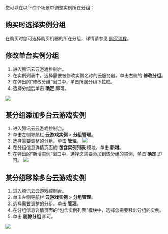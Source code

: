您可以在以下四个场景中调整实例所在分组：

## 购买时选择实例分组
在购买时您可选择购买机器的所在分组，详情请参见 [购买流程](https://cloud.tencent.com/document/product/1162/46179)。

## 修改单台实例分组
1. 进入腾讯云云游戏控制台。
2. 在实例列表中，选择需要被修改实例名称的云服务器，单击右侧的 **修改分组**。
3. 在弹出的“修改分组”窗口中，单击所属分组下拉框。
4. 选择分组后单击 **确定** 即可。 

![](https://main.qcloudimg.com/raw/462ece99c1e96b7f851f4c6def2f5ef2.png)

## 某分组添加多台云游戏实例
1. 进入腾讯云云游戏控制台。
2. 单击左侧导航栏 **云游戏实例** > **分组管理**。
3. 选择需要调整的分组，单击 **管理**。
![](https://main.qcloudimg.com/raw/4d839573a5ca8467086f935847c8413b.png)
4. 在分组信息详情页面的 **包含实例列表** 模块，单击 **新增**。
5. 在弹出的“新增实例”窗口中，选择您需要添加到该分组的实例，单击 **确定** 即可。
![](https://main.qcloudimg.com/raw/c96fe6c07c68d802586a39caaea0275c.png)

## 某分组移除多台云游戏实例

1. 进入腾讯云云游戏控制台。
2. 单击左侧导航栏 **云游戏实例** > **分组管理**。
3. 选择需要调整的分组，单击 **管理**。
4. 在分组信息详情页面的“包含实例列表”模块中，选择您需要移出分组的实例。
5. 单击 **剔除分组** 即可。

![](https://main.qcloudimg.com/raw/4282e6a7cf1d5dd11f3733ce1dcb1be2.png)
